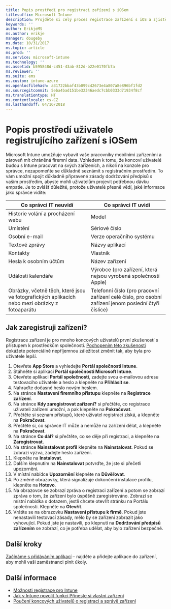 ```yaml
---
title: Popis prostředí pro registraci zařízení s iOSem
titlesuffix: Microsoft Intune
description: Projděte si celý proces registrace zařízení s iOS a zjistěte, jak registrace probíhá.
keywords: ''
author: ErikjeMS
ms.author: erikje
manager: dougeby
ms.date: 10/31/2017
ms.topic: article
ms.prod: ''
ms.service: microsoft-intune
ms.technology: ''
ms.assetid: b595848d-c451-43ab-812d-b22e0170fb7a
ms.reviewer: ''
ms.suite: ems
ms.custom: intune-azure
ms.openlocfilehash: a31722bbaf43b099c42673e4a807a8e896bf1fd2
ms.sourcegitcommit: 5eba4bad151be32346aedc7cbb0333d71934f8cf
ms.translationtype: HT
ms.contentlocale: cs-CZ
ms.lasthandoff: 04/16/2018
---
```

# <a name="understand-the-users-experience-enrolling-an-ios-device"></a>Popis prostředí uživatele registrujícího zařízení s iOSem

Microsoft Intune umožňuje vybavit vaše pracovníky mobilními zařízeními a zároveň mít chráněná firemní data. Vzhledem k tomu, že koncoví uživatelé budou s Intune pracovat na svých zařízeních, a nikoli na konzole pro správce, nezapomeňte se důkladně seznámit s registračním prostředím. To vám umožní spojit důkladně připravené zásady dodržování předpisů s vaším prostředím, abyste mohli uživatelům projevit potřebnou dávku empatie. Je to zvlášť důležité, protože uživatelé přesně vědí, jaké informace jako správce vidíte:

| Co správci IT neuvidí | Co správci IT uvidí |
|---|---|
| Historie volání a procházení webu | Model |
| Umístění | Sériové číslo |
| Osobní e-mail | Verze operačního systému |
| Textové zprávy | Názvy aplikací |
| Kontakty | Vlastník |
| Hesla k osobním účtům | Název zařízení |
| Události kalendáře | Výrobce (pro zařízení, která nejsou vyrobená společností Apple) |
| Obrázky, včetně těch, které jsou ve fotografických aplikacích nebo mezi obrázky z fotoaparátu | Telefonní číslo (pro pracovní zařízení celé číslo, pro osobní zařízení jenom poslední čtyři číslice) |

## <a name="how-do-i-enroll-a-device"></a>Jak zaregistruji zařízení?

Registrace zařízení je pro mnoho koncových uživatelů první zkušeností s přístupem k prostředkům společnosti. [Pochopením této zkušenosti](end-user-educate.md) dokážete potenciálně nepříjemnou záležitost změnit tak, aby byla pro uživatele lepší.

1. Otevřete **App Store** a vyhledejte **Portál společnosti Intune**.
2. Stáhněte si aplikaci **Portál společnosti Microsoft Intune**.
3. Otevřete aplikaci **Portál společnosti**, zadejte svou e-mailovou adresu testovacího uživatele a heslo a klepněte na **Přihlásit se**.
4. Nahraďte dočasné heslo novým heslem.
5. Na stránce **Nastavení firemního přístupu** klepněte na **Registrace zařízení**.
6. Na stránce **Kdy zaregistrovat zařízení?** si přečtěte, co registrace uživateli zařízení umožní, a pak klepněte na **Pokračovat**.
7. Přečtěte si seznam přístupů, které uživatel registrací získá, a klepněte na **Pokračovat**.
8. Přečtěte si, co správce IT může a nemůže na zařízení dělat, a klepněte na **Pokračovat**.
9. Na stránce **Co dál?** si přečtěte, co se děje při registraci, a klepněte na **Zaregistrovat**.
10. Na stránce **Nainstalovat profil** klepněte na **Nainstalovat**. Pokud se zobrazí výzva, zadejte heslo zařízení.
11. Klepněte na **Instalovat**.
12. Dalším klepnutím na **Nainstalovat** potvrďte, že jste si přečetli upozornění.
13. V místní nabídce **Upozornění** klepněte na **Důvěřovat**.
14. Po změně obrazovky, která signalizuje dokončení instalace profilu, klepněte na **Hotovo**.
15. Na obrazovce se zobrazí zpráva o registraci zařízení a potom se zobrazí zpráva o tom, že zařízení bylo úspěšně zaregistrováno. Zobrazí se místní nabídka s dotazem, jestli chcete otevřít stránku na Portálu společnosti. Klepněte na **Otevřít**.
16. Vrátíte se na obrazovku **Nastavení přístupu k firmě**. Pokud jste nenastavili testovací zásady, mělo by se zařízení zobrazit jako vyhovující. Pokud jste je nastavili, po klepnutí na **Dodržování předpisů zařízením** se zobrazí, co je potřeba udělat, aby bylo zařízení bezpečné.

## <a name="next-steps"></a>Další kroky

[Začínáme s přidáváním aplikací](get-started-apps.md) – najděte a přidejte aplikace do zařízení, aby mohli vaši zaměstnanci plnit úkoly.

## <a name="learn-more"></a>Další informace

* [Možnosti registrace pro Intune](enrollment-options.md)
* [Jak v Intune povolit funkci Přineste si vlastní zařízení](byod-enable.md)
* [Poučení koncových uživatelů o registraci a správě zařízení](end-user-educate.md)

